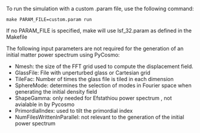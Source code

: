 To run the simulation with a custom .param file, use the following command:​

`make PARAM_FILE=custom.param run`

If no PARAM_FILE is specified, make will use lsf_32.param as defined in the Makefile

The following input parameters are not required for the generation of an initial matter power spectrum using PyCosmo: 

* Nmesh: the size of the FFT grid used to compute the displacement field.
* GlassFile: File with unperturbed glass or Cartesian grid
* TileFac: Number of times the glass file is tiled in each dimension
* SphereMode: determines the selection of modes in Fourier space when generating the initial density field
* ShapeGamma: only needed for Efstathiou power spectrum , not avialable in by Pycosmo
* PrimordialIndex: used to tilt the primordial index
* NumFilesWrittenInParallel: not relevant to the generation of the initial power spectrum